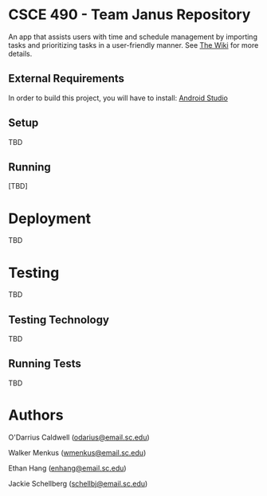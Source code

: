 # CSCE 490 - Team Janus Repository
An app that assists users with time and schedule management by 
importing tasks and prioritizing tasks in a user-friendly manner.
See [The Wiki](https://github.com/SCCapstone/Janus/wiki/Design) for more details.

## External Requirements 
In order to build this project, you will have to install:
[Android Studio](https://developer.android.com/studio?gclid=CjwKCAjwwL6aBhBlEiwADycBIOz3YIYs4PJmKeNib_s6k3JMAbtTplALm8hcMsxh7oyoLt05ShGCgxoCAYQQAvD_BwE&gclsrc=aw.ds)

## Setup
TBD

## Running
[TBD]

# Deployment
TBD

# Testing
TBD

## Testing Technology
TBD

## Running Tests
TBD

# Authors

O'Darrius Caldwell (odarius@email.sc.edu)

Walker Menkus (wmenkus@email.sc.edu)

Ethan Hang (enhang@email.sc.edu)

Jackie Schellberg (schellbj@email.sc.edu)
